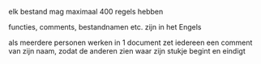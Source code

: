 elk bestand mag maximaal 400 regels hebben

functies, comments, bestandnamen etc. zijn in het Engels

als meerdere personen werken in 1 document zet iedereen een comment van zijn naam, zodat de anderen zien waar zijn stukje begint en eindigt